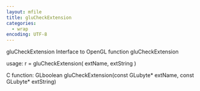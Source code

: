 ```yaml
---
layout: mfile
title: gluCheckExtension
categories:
  - wrap
encoding: UTF-8
---
```


gluCheckExtension  Interface to OpenGL function gluCheckExtension

usage:  r = gluCheckExtension( extName, extString )

C function:  GLboolean gluCheckExtension(const GLubyte\* extName, const GLubyte\* extString)